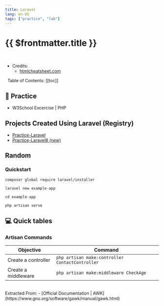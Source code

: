 ```yaml
---
title: Laravel
lang: en-US
tags: ["practice", "lab"]
---
```


# {{ $frontmatter.title }}

<TagBadge />

&nbsp;
&nbsp;
- Credits:
  - [htmlcheatsheet.com](https://htmlcheatsheet.com/)


&nbsp;
Table of Contents:
[[toc]]

## 🎯 Practice
- W3School Excercise | PHP

## Projects Created Using Laravel (Registry)
- [Practice-Laravel](https://github.com/NeneWang/Practice-Laravel)
- [Practice-Laravel8 (new)](https://github.com/NeneWang/Practice-Laravel8)


## Random

### Quickstart

```
composer global require laravel/installer

laravel new example-app

cd example-app

php artisan serve
```



## 💻 Quick tables


### Artisan Commands
| Objective           | Command                                             |
| ------------------- | --------------------------------------------------- |
| Create a controller | ```php artisan make:controller ContactController``` |
| Create a middleware | ```php artisan make:middleware CheckAge```          |

<br>
Extracted From:
- [Official Documentation | AWK](https://www.gnu.org/software/gawk/manual/gawk.html)

<table-code>

<table-row-code title="IN"  
code="
SELECT * FROM users WHERE dept IN ('design', 'sales');
" />

<table-row-code title="Multipart File Upload"  
code='
curl -v -include --form key1=value1 --form upload=@localfilename URL
'/>

</table-code>
